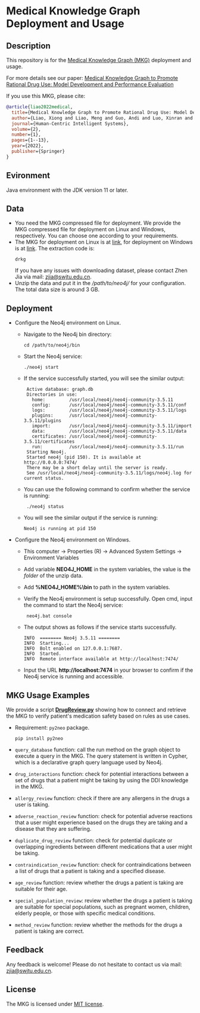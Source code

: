 # Medical Knowledge Graph Deployment and Usage

Description
------
This repository is for the [Medical Knowledge Graph (MKG)](https://link.springer.com/content/pdf/10.1007/s44230-022-00005-z.pdf) deployment and usage. 

For more details see our paper: [Medical Knowledge Graph to Promote Rational Drug Use: Model
Development and Performance Evaluation](https://link.springer.com/content/pdf/10.1007/s44230-022-00005-z.pdf) 

If you use this MKG, please cite:
```bibtex
@article{liao2022medical,
  title={Medical Knowledge Graph to Promote Rational Drug Use: Model Development and Performance Evaluation},
  author={Liao, Xiong and Liao, Meng and Guo, Andi and Luo, Xinran and Li, Ziwei and Chen, Weiyuan and Li, Tianrui and Du, Shengdong and Jia, Zhen},
  journal={Human-Centric Intelligent Systems},
  volume={2},
  number={1},
  pages={1--13},
  year={2022},
  publisher={Springer}
}
```

## Evironment
Java environment with the JDK version 11 or later.

## Data
 - You need the MKG compressed file for deployment. We provide the MKG compressed file for deployment on Linux and Windows, respectively. You can choose one according to your requirements. 
 - The MKG for deployment on Linux is at [link](https://pan.baidu.com/s/1dZ9e5j_qLoLS392MwHNq2A), for deployment on Windows is at [link](https://pan.baidu.com/s/1gN16T6xQ7FPNKt49RDIIOA). The extraction code is:
    ```
   drkg
    ```
   If you have any issues with downloading dataset, please contact Zhen Jia via mail: zjia@swjtu.edu.cn. 
-  Unzip the data and put it in the */path/to/neo4j/* for your configuration. The total data size is around 3 GB.

## Deployment
- Configure the Neo4j environment on Linux.
      
     - Navigate to the Neo4j bin directory:
       ```
       cd /path/to/neo4j/bin
       ```
     - Start the Neo4j service:
       ```
       ./neo4j start
       ``` 
     - If the service successfully started, you will see the similar output:
       ```      
        Active database: graph.db
        Directories in use:
          home:         /usr/local/neo4j/neo4j-community-3.5.11
          config:       /usr/local/neo4j/neo4j-community-3.5.11/conf
          logs:         /usr/local/neo4j/neo4j-community-3.5.11/logs
          plugins:      /usr/local/neo4j/neo4j-community-3.5.11/plugins
          import:       /usr/local/neo4j/neo4j-community-3.5.11/import
          data:         /usr/local/neo4j/neo4j-community-3.5.11/data
          certificates: /usr/local/neo4j/neo4j-community-3.5.11/certificates
          run:          /usr/local/neo4j/neo4j-community-3.5.11/run
        Starting Neo4j.
        Started neo4j (pid 150). It is available at http://0.0.0.0:7474/
        There may be a short delay until the server is ready.
        See /usr/local/neo4j/neo4j-community-3.5.11/logs/neo4j.log for current status.
       ``` 
    - You can use the following command to confirm whether the service is running: 
      ```
       ./neo4j status
      ``` 
    - You will see the similar output if the service is running:     
      ``` 
      Neo4j is running at pid 150
      ``` 
 - Configure the Neo4j environment on Windows.
   
    - This computer → Properties (R) → Advanced System Settings → Environment Variables

    - Add variable **NEO4J_HOME** in the system variables, the value is the *folder* of the unzip data.

    - Add **%NEO4J_HOME%\bin** to path in the system variables.
   
    - Verify the Neo4j environment is setup successfully. Open cmd, input the command to start the Neo4j service:
   
      ```
       neo4j.bat console
       ```
   
    - The output shows as follows if the service starts successfully.

      ```
      INFO  ======== Neo4j 3.5.11 ========
      INFO  Starting...
      INFO  Bolt enabled on 127.0.0.1:7687.
      INFO  Started.
      INFO  Remote interface available at http://localhost:7474/
      ```
 
   - Input the URL **http://localhost:7474** in your browser to confirm if the Neo4j service is running and accessible.
   
 
## MKG Usage Examples

We provide a script **[DrugReview.py](mkg_usage/DrugReview.py)** showing how to connect and retrieve the MKG to verify patient's medication safety based on rules as use cases. 
 - Requirement: `py2neo` package.
     ```
     pip install py2neo
     ```

- `query_database` function: call the run method on the graph object to execute a query in the MKG. The query statement is written in Cypher, which is a declarative graph query language used by Neo4j.


- `drug_interactions` function: check for potential interactions between a set of drugs that a patient might be taking by using the DDI knowledge in the MKG.


- `allergy_review` function: check if there are any allergens in the drugs a user is taking.


-  `adverse_reaction_review` function: check for potential adverse reactions that a user might experience based on the drugs they are taking and a disease that they are suffering.


-  `duplicate_drug_review` function: check for potential duplicate or overlapping ingredients between different medications that a user might be taking.


-  `contraindication_review` function: check for contraindications between a list of drugs that a patient is taking and a specified disease.


-  `age_review` function: review whether the drugs a patient is taking are suitable for their age.


-  `special_population_review`: review whether the drugs a patient is taking are suitable for special populations, such as pregnant women, children, elderly people, or those with specific medical conditions.


-  `method_review` function: review whether the methods for the drugs a patient is taking are correct.


## Feedback
Any feedback is welcome! Please do not hesitate to contact us via mail: zjia@swjtu.edu.cn.

## License
The MKG is licensed under [MIT license](LICENSE).